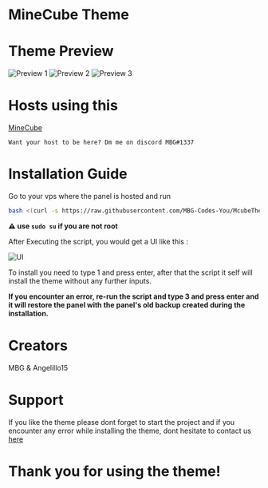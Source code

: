 # MineCube Theme

# Theme Preview
![Preview 1]((https://media.discordapp.net/attachments/1132986922000728104/1133810285052960919/image.png?width=1380&height=671))
![Preview 2](https://media.discordapp.net/attachments/1132986922000728104/1133810611197857793/image.png?width=1396&height=671)
![Preview 3](https://github.com/MBG1337/McubeTheme/assets/108623200/bf44ce29-216b-4d4a-a5c1-5a633102100b)


# Hosts using this

[MineCube](https://discord.gg/WvzNPpKr)

`Want your host to be here? Dm me on discord MBG#1337`

# Installation Guide

Go to your vps where the panel is hosted and run
```sh
bash <(curl -s https://raw.githubusercontent.com/MBG-Codes-You/McubeTheme/main/install.sh)
 ```
**⚠️ use `sudo su` if you are not root**

After Executing the script, you would get a UI like this :

![UI](https://media.discordapp.net/attachments/954377411041054750/1079437328596082759/image.png)

To install you need to type 1 and press enter, after that the script it self will install the theme without any further inputs.

**If you encounter an error, re-run the script and type 3 and press enter and it will restore the panel with the panel's old backup created during the installation.**

# Creators
MBG & Angelillo15

# Support
If you like the theme please dont forget to start the project and if you encounter any error while installing the theme, dont hesitate to contact us [here](https://discord.gg/n93Jk69ge5)

# Thank you for using the theme!

